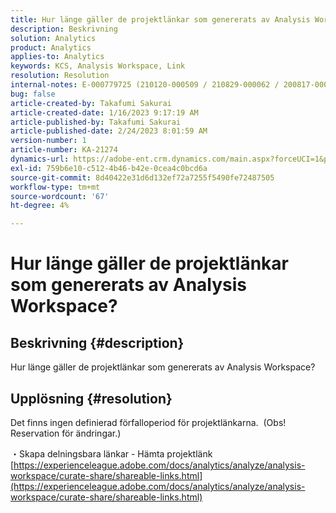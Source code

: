 ```yaml
---
title: Hur länge gäller de projektlänkar som genererats av Analysis Workspace?
description: Beskrivning
solution: Analytics
product: Analytics
applies-to: Analytics
keywords: KCS, Analysis Workspace, Link
resolution: Resolution
internal-notes: E-000779725 (210120-000509 / 210829-000062 / 200817-000457 / 190620-000374)
bug: false
article-created-by: Takafumi Sakurai
article-created-date: 1/16/2023 9:17:19 AM
article-published-by: Takafumi Sakurai
article-published-date: 2/24/2023 8:01:59 AM
version-number: 1
article-number: KA-21274
dynamics-url: https://adobe-ent.crm.dynamics.com/main.aspx?forceUCI=1&pagetype=entityrecord&etn=knowledgearticle&id=6625a38d-7e95-ed11-aad1-6045bd006239
exl-id: 759b6e10-c512-4b46-b42e-0cea4c0bcd6a
source-git-commit: 8d40422e31d6d132ef72a7255f5490fe72487505
workflow-type: tm+mt
source-wordcount: '67'
ht-degree: 4%

---
```


# Hur länge gäller de projektlänkar som genererats av Analysis Workspace?

## Beskrivning {#description}

Hur länge gäller de projektlänkar som genererats av Analysis Workspace?

## Upplösning {#resolution}


Det finns ingen definierad förfalloperiod för projektlänkarna.  (Obs! Reservation för ändringar.)

・Skapa delningsbara länkar - Hämta projektlänk
[https://experienceleague.adobe.com/docs/analytics/analyze/analysis-workspace/curate-share/shareable-links.html](https://experienceleague.adobe.com/docs/analytics/analyze/analysis-workspace/curate-share/shareable-links.html)
